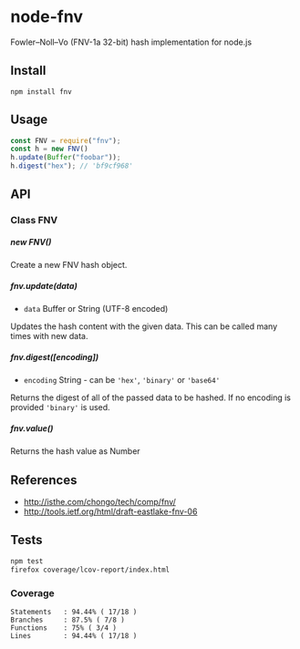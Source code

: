 # node-fnv

Fowler–Noll–Vo (FNV-1a 32-bit) hash implementation for node.js


## Install

	npm install fnv


## Usage

```js
const FNV = require("fnv");
const h = new FNV()
h.update(Buffer("foobar"));
h.digest("hex"); // 'bf9cf968'
```


## API


### Class FNV


##### new FNV()

Create a new FNV hash object.


##### fnv.update(data)

- <code>data</code> Buffer or String (UTF-8 encoded)

Updates the hash content with the given data.
This can be called many times with new data.


##### fnv.digest([encoding])

- <code>encoding</code> String - can be <code>'hex'</code>, <code>'binary'</code> or <code>'base64'</code>

Returns the digest of all of the passed data to be hashed.
If no encoding is provided <code>'binary'</code> is used.


##### fnv.value()

Returns the hash value as Number


## References

- <http://isthe.com/chongo/tech/comp/fnv/>
- <http://tools.ietf.org/html/draft-eastlake-fnv-06>


## Tests

```bash
npm test
firefox coverage/lcov-report/index.html
```

### Coverage

```
Statements   : 94.44% ( 17/18 )
Branches     : 87.5% ( 7/8 )
Functions    : 75% ( 3/4 )
Lines        : 94.44% ( 17/18 )
```
